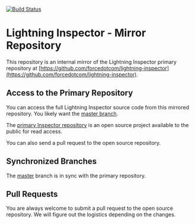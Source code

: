 [![Build Status](https://sfcirelease.dop.sfdc.net/buildStatus/icon?job=lightning-tools%2Flightning-tools-lightning-inspector%2Flightning-inspector%2Fmaster&build=8)](https://sfcirelease.dop.sfdc.net/job/lightning-tools/job/lightning-tools-lightning-inspector/job/lightning-inspector/job/master/8/)

# Lightning Inspector - Mirror Repository

This repository is an internal mirror of the Lightning Inspector primary repository at [https://github.com/forcedotcom/lightning-inspector](https://github.com/forcedotcom/lightning-inspector).

## Access to the Primary Repository

You can access the full Lightning Inspector source code from this mirrored repository. You likely want the [master branch](https://git.soma.salesforce.com/lightning-tools/lightning-inspector/tree/master).

The [primary Inspector repository](https://github.com/forcedotcom/lightning-inspector) is an open source project available to the public for read access. 

You can also send a pull request to the open source repository. 

## Synchronized Branches

The [master](https://git.soma.salesforce.com/lightning-tools/lightning-inspector/tree/master) branch is in sync with the primary repository.

## Pull Requests

You are always welcome to submit a pull request to the open source repository. We will figure out the logistics depending on the changes.
